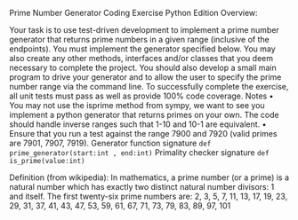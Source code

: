 Prime Number Generator Coding Exercise
Python Edition
Overview:

Your task is to use test-driven development to implement a prime number generator that
returns prime numbers in a given range (inclusive of the endpoints). You must
implement the generator specified below. You may also create any other methods,
interfaces and/or classes that you deem necessary to complete the project. You should
also develop a small main program to drive your generator and to allow the user to
specify the prime number range via the command line. To successfully complete the
exercise, all unit tests must pass as well as provide 100% code coverage.
Notes
• You may not use the isprime method from sympy, we want to see you implement
a python generator that returns primes on your own.
The code should handle inverse ranges such that 1-10 and 10-1 are equivalent.
• Ensure that you run a test against the range 7900 and 7920 (valid primes are
7901, 7907, 7919).
Generator function signature
`def prime_generator(start:int , end:int)`
Primality checker signature
`def is_prime(value:int)`

Definition (from wikipedia):
In mathematics, a prime number (or a prime) is a natural number which has exactly
two distinct natural number divisors: 1 and itself. The first twenty-six prime numbers are:
2, 3, 5, 7, 11, 13, 17, 19, 23, 29, 31, 37, 41, 43, 47, 53, 59, 61, 67, 71, 73, 79, 83, 89,
97, 101
